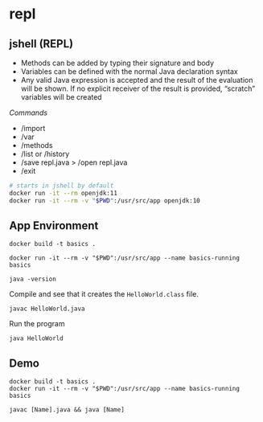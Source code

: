 # repl

## jshell (REPL)

- Methods can be added by typing their signature and body
- Variables can be defined with the normal Java declaration syntax
- Any valid Java expression is accepted and the result of the evaluation will be shown. If no explicit receiver of the result is provided, “scratch” variables will be created


*Commands*

- /import
- /var
- /methods
- /list or /history
- /save repl.java  > /open repl.java
- /exit

```bash
# starts in jshell by default
docker run -it --rm openjdk:11
docker run -it --rm -v "$PWD":/usr/src/app openjdk:10
```




## App Environment

```
docker build -t basics .

```

```
docker run -it --rm -v "$PWD":/usr/src/app --name basics-running basics
```

```
java -version
```

Compile and see that it creates the `HelloWorld.class` file.

```
javac HelloWorld.java
```

Run the program

```
java HelloWorld
```

##  Demo
```
docker build -t basics .
docker run -it --rm -v "$PWD":/usr/src/app --name basics-running basics
```

```
javac [Name].java && java [Name]
```
